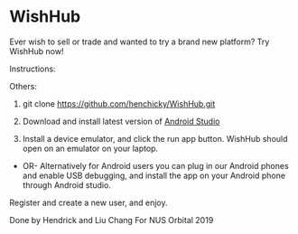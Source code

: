 # WishHub

Ever wish to sell or trade and wanted to try a brand new platform?
Try WishHub now!

Instructions:

Others:
1) git clone https://github.com/henchicky/WishHub.git

2) Download and install latest version of [Android Studio](https://developer.android.com/studio)

3) Install a device emulator, and click the run app button. WishHub should open on an emulator on your laptop.
- OR-
Alternatively for Android users you can plug in our Android phones and enable USB debugging, and install the app on your Android phone through Android studio.

Register and create a new user, and enjoy.


Done by Hendrick and Liu Chang
For NUS Orbital 2019
